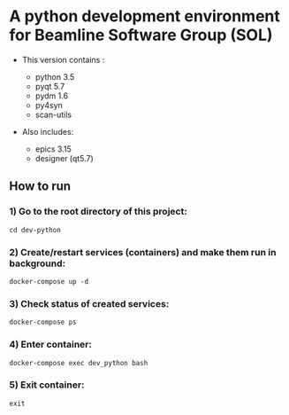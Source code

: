 # A python development environment for Beamline Software Group (SOL)

* This version contains :
    * python 3.5
    * pyqt 5.7
    * pydm 1.6
    * py4syn
    * scan-utils

* Also includes:
    * epics 3.15
    * designer (qt5.7)

## How to run

### 1) Go to the root directory of this project:
```
cd dev-python
```

### 2) Create/restart services (containers) and make them run in background:
```
docker-compose up -d
```

### 3) Check status of created services:
```
docker-compose ps
```

### 4) Enter container:
```
docker-compose exec dev_python bash
```

### 5) Exit container:
```
exit
```
